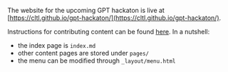 The website for the upcoming GPT hackaton is live at [https://cltl.github.io/gpt-hackaton/](https://cltl.github.io/gpt-hackaton/).

Instructions for contributing content can be found [here](https://cltl.github.io/gpt-hackaton/pages/contributing/).
In a nutshell:
* the index page is `index.md`
* other content pages are stored under `pages/`
* the menu can be modified through `_layout/menu.html`


